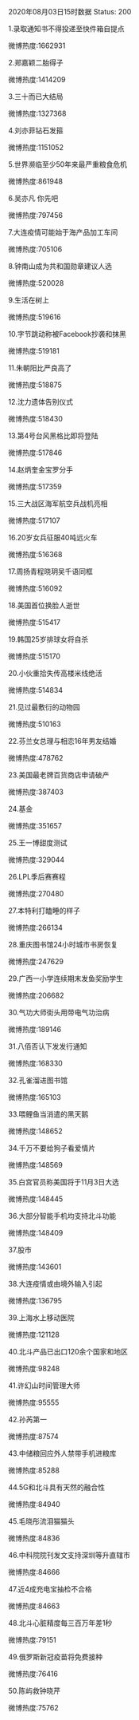 2020年08月03日15时数据
Status: 200

1.录取通知书不得投递至快件箱自提点

微博热度:1662931

2.郑嘉颖二胎得子

微博热度:1414209

3.三十而已大结局

微博热度:1327368

4.刘亦菲钻石发箍

微博热度:1151052

5.世界濒临至少50年来最严重粮食危机

微博热度:861948

6.吴亦凡 你先吧

微博热度:797456

7.大连疫情可能始于海产品加工车间

微博热度:705106

8.钟南山成为共和国勋章建议人选

微博热度:520028

9.生活在树上

微博热度:519616

10.字节跳动称被Facebook抄袭和抹黑

微博热度:519181

11.朱朝阳比严良高了

微博热度:518875

12.沈力遗体告别仪式

微博热度:518430

13.第4号台风黑格比即将登陆

微博热度:517846

14.赵炳奎金宝罗分手

微博热度:517359

15.三大战区海军航空兵战机亮相

微博热度:517107

16.20岁女兵征服40吨远火车

微博热度:516368

17.周扬青程晓玥吴千语同框

微博热度:516092

18.美国首位换脸人逝世

微博热度:515417

19.韩国25岁排球女将自杀

微博热度:515170

20.小伙重拾失传高楼米线绝活

微博热度:514834

21.见过最敷衍的动物园

微博热度:510163

22.芬兰女总理与相恋16年男友结婚

微博热度:478762

23.美国最老牌百货商店申请破产

微博热度:387403

24.基金

微博热度:351657

25.王一博甜度测试

微博热度:329044

26.LPL季后赛赛程

微博热度:270480

27.本特利打瞌睡的样子

微博热度:266134

28.重庆图书馆24小时城市书房恢复

微博热度:247629

29.广西一小学连续期末发鱼奖励学生

微博热度:206682

30.气功大师街头用带电气功治病

微博热度:189146

31.八佰否认下发发行通知

微博热度:168330

32.孔雀溜进图书馆

微博热度:165103

33.喂鲤鱼当消遣的黑天鹅

微博热度:148652

34.千万不要给狗子看爱情片

微博热度:148569

35.白宫官员称美国将于11月3日大选

微博热度:148445

36.大部分智能手机均支持北斗功能

微博热度:148409

37.股市

微博热度:143601

38.大连疫情或由境外输入引起

微博热度:136795

39.上海水上移动医院

微博热度:121128

40.北斗产品已出口120余个国家和地区

微博热度:98248

41.许幻山时间管理大师

微博热度:95555

42.孙芮第一

微博热度:87574

43.中储粮回应外人禁带手机进粮库

微博热度:85288

44.5G和北斗具有天然的融合性

微博热度:84940

45.毛晓彤流泪猫猫头

微博热度:84836

46.中科院院刊发文支持深圳等升直辖市

微博热度:84666

47.近4成充电宝抽检不合格

微博热度:84663

48.北斗心脏精度每三百万年差1秒

微博热度:79151

49.俄罗斯新冠疫苗将免费接种

微博热度:76416

50.陈屿救钟晓芹

微博热度:75762


